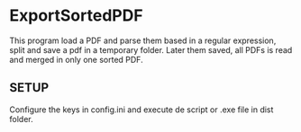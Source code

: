 # ExportSortedPDF

This program load a PDF and parse them based in a regular expression, split and save a pdf in a temporary folder. Later them saved, all PDFs is read and merged in only one sorted PDF.

## SETUP

Configure the keys in config.ini and execute de script or .exe file in dist folder.

